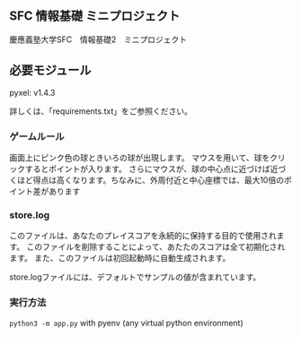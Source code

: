 ## SFC 情報基礎 ミニプロジェクト
慶應義塾大学SFC　情報基礎2　ミニプロジェクト

## 必要モジュール
pyxel: v1.4.3

詳しくは、「requirements.txt」をご参照ください。

### ゲームルール
画面上にピンク色の球ときいろの球が出現します。
マウスを用いて、球をクリックするとポイントが入ります。
さらにマウスが、球の中心点に近づけば近づくほど得点は高くなります。ちなみに、外周付近と中心座標では、最大10倍のポイント差があります

### store.log
このファイルは、あなたのプレイスコアを永続的に保持する目的で使用されます。
このファイルを削除することによって、あたたのスコアは全て初期化されます。
また、このファイルは初回起動時に自動生成されます。

store.logファイルには、デフォルトでサンプルの値が含まれています。

### 実行方法

```python3 -m app.py``` with pyenv (any virtual python environment)
